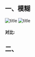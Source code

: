## 一、模糊
![title](https://i.loli.net/2019/12/12/CmgaqcjX4ynrG2b.png)
![title](https://i.loli.net/2019/12/12/nMBt2ovKN8cEVl5.png)
#### 对比:

## 二、


